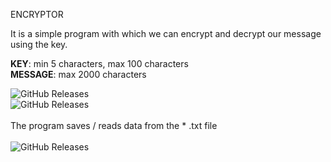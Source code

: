 ENCRYPTOR

It is a simple program with which we can encrypt and decrypt our message using the key.

<b>KEY</b>: min 5 characters, max 100 characters<br />
<b>MESSAGE</b>: max 2000 characters

![GitHub Releases](https://github.com/Biniobiniasty/Java/blob/main/ScreenShoot/Screenshoot1.png)<br />
![GitHub Releases](https://github.com/Biniobiniasty/Java/blob/main/ScreenShoot/Screenshoot2.png)
<br /><br />
The program saves / reads data from the * .txt file<br /><br />
![GitHub Releases](https://github.com/Biniobiniasty/Java/blob/main/ScreenShoot/Screenshoot3.png)
